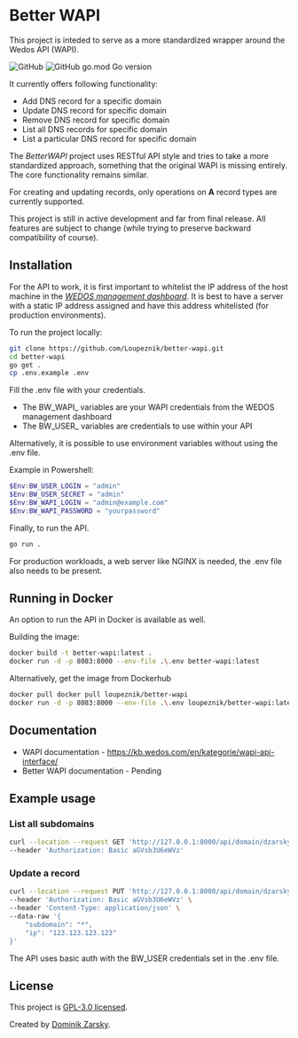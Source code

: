 # Better WAPI

This project is inteded to serve as a more standardized wrapper around the Wedos API (WAPI).

![GitHub](https://img.shields.io/github/license/loupeznik/better-wapi?style=for-the-badge)
![GitHub go.mod Go version](https://img.shields.io/github/go-mod/go-version/loupeznik/better-wapi?style=for-the-badge)

It currently offers following functionality:

- Add DNS record for a specific domain
- Update DNS record for specific domain
- Remove DNS record for specific domain
- List all DNS records for specific domain
- List a particular DNS record for specific domain

The *BetterWAPI* project uses RESTful API style and tries to take a more standardized approach,
something that the original WAPI is missing entirely. The core functionality remains similar.

For creating and updating records, only operations on **A** record types are currently supported.

This project is still in active development and far from final release. All features are subject to change
(while trying to preserve backward compatibility of course).

## Installation

For the API to work, it is first important to whitelist the IP address of the host machine in the
*[WEDOS management dashboard](https://client.wedos.com/client/wapi.html)*. It is best to have a server with a static
IP address assigned and have this address whitelisted (for production environments).

To run the project locally:

```bash
git clone https://github.com/Loupeznik/better-wapi.git
cd better-wapi
go get .
cp .env.example .env
```

Fill the .env file with your credentials.

- The BW_WAPI_ variables are your WAPI credentials from the WEDOS management dashboard
- The BW_USER_ variables are credentials to use within your API

Alternatively, it is possible to use environment variables without using the .env file.

Example in Powershell:

```powershell
$Env:BW_USER_LOGIN = "admin"
$Env:BW_USER_SECRET = "admin"
$Env:BW_WAPI_LOGIN = "admin@example.com"
$Env:BW_WAPI_PASSWORD = "yourpassword"
```

Finally, to run the API.

```bash
go run .
```

For production workloads, a web server like NGINX is needed, the .env file also needs to be present.

## Running in Docker

An option to run the API in Docker is available as well.

Building the image:

```bash
docker build -t better-wapi:latest .
docker run -d -p 8083:8000 --env-file .\.env better-wapi:latest
```

Alternatively, get the image from Dockerhub

```bash
docker pull docker pull loupeznik/better-wapi
docker run -d -p 8083:8000 --env-file .\.env loupeznik/better-wapi:latest
```

## Documentation

- WAPI documentation - <https://kb.wedos.com/en/kategorie/wapi-api-interface/>
- Better WAPI documentation - Pending

## Example usage

### List all subdomains

```bash
curl --location --request GET 'http://127.0.0.1:8000/api/domain/dzarsky.eu/info' \
--header 'Authorization: Basic aGVsb3U6eWVz'
```

### Update a record

```bash
curl --location --request PUT 'http://127.0.0.1:8000/api/domain/dzarsky.eu/record' \
--header 'Authorization: Basic aGVsb3U6eWVz' \
--header 'Content-Type: application/json' \
--data-raw '{
    "subdomain": "*",
    "ip": "123.123.123.123"
}'
```

The API uses basic auth with the BW_USER credentials set in the .env file.

## License

This project is [GPL-3.0 licensed](https://github.com/Loupeznik/better-wapi/blob/master/LICENSE).

Created by [Dominik Zarsky](https://github.com/Loupeznik).
